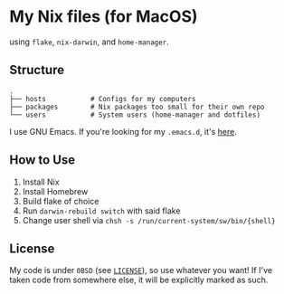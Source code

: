 # My Nix files (for MacOS)

using `flake`, `nix-darwin`, and `home-manager`.


## Structure

```
.
├── hosts           # Configs for my computers
├── packages        # Nix packages too small for their own repo
└── users           # System users (home-manager and dotfiles)
```

I use GNU Emacs.  If you're looking for my `.emacs.d`, it's [here](./users/mc/files/emacs).


## How to Use

1. Install Nix
2. Install Homebrew
3. Build flake of choice
4. Run `darwin-rebuild switch` with said flake
5. Change user shell via `chsh -s /run/current-system/sw/bin/{shell}`


## License

My code is under `0BSD` (see [`LICENSE`](./LICENSE)), so use whatever you want!  If I've taken code from somewhere else, it will be explicitly marked as such.
